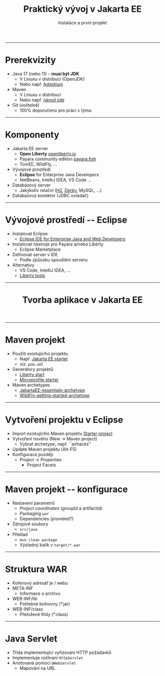 <!-- .slide: class="section" -->

<header>
	<h1>Praktický vývoj v Jakarta EE</h1>
	<p>Instalace a první projekt</p>
</header>

---

# Prerekvizity
- Java 17 (nebo 11) – **musí být JDK**
	- V Linuxu v distribuci (OpenJDK)
	- Nebo např. [Adoptium](https://adoptium.net/temurin/releases/)
- Maven
	- V Linuxu v distribuci
	- Nebo např. [návod zde](https://openliberty.io/guides/maven-intro.html#installing-maven)
- Git (volitelně)
	- 100% doporučeno pro práci v týmu

---

# Komponenty
- Jakarta EE server
	- **Open Liberty** [openliberty.io](https://openliberty.io/)
	- Payara community edition [payara.fish](https://www.payara.fish/downloads/payara-platform-community-edition/)
	- TomEE, WildFly, ...
- Vývojové prostředí
	- **Eclipse** for Enterprise Java Developers
	- NetBeans, IntelliJ IDEA, VS Code ...
- Databázový server
	- Jakýkoliv relační ([H2](https://www.h2database.com), [Derby](https://db.apache.org/derby/), MySQL, ...)
- Databázový konektor (JDBC ovladač)

---

# Vývojové prostředí -- Eclipse
- Instalovat Eclipse
	- [Eclipse IDE for Enterprise Java and Web Developers](https://www.eclipse.org/downloads/packages/)
- Instalovat nástroje pro Payara a/nebo Liberty
	- Eclipse Marketplace
- Definovat server v IDE
	- Podle způsobu spouštění serveru
- Alternativy
	- VS Code, IntelliJ IDEA, ...
	- [Liberty tools](https://openliberty.io/start/#_develop_with_liberty_tools)

---

<!-- .slide: class="section" -->

<header>
	<h1>Tvorba aplikace v Jakarta EE</h1>
</header>

---

# Maven projekt
- Použití existujícího projektu
	- Např. [Jakarta EE starter](https://github.com/DIFS-Teaching/jakartaee-starter)
	- viz. `pom.xml`
- Generátory projektů
	- [Liberty start](https://openliberty.io/start/)
	- [Microprofile starter](https://start.microprofile.io/)
- Maven archetypes
	- [JakartaEE-essentials-archetype](https://github.com/AdamBien/JakartaEE-essentials-archetype)
	- [WildFly-getting-started-archetype](https://www.wildfly.org/get-started/)

---

# Vytvoření projektu v Eclipse
- Import existujícího Maven projektu [Starter project](https://github.com/DIFS-Teaching/jakartaee-starter)
- Vytvoření nového (New -> Maven project)
	- Vybrat archetype, např. ``airhacks''
- Update Maven projektu (Alt-F5) 
- Konfigurace později
	- Project -> Properties
		- Project Facets

---

# Maven projekt -- konfigurace
- Nastavení parametrů
	- *Project coordinates* (groupId a artifactId)
	- Packaging `war`
	- Dependencies (provided?)
- Zdrojové soubory
	- `src/java`
- Překlad
	- `mvn clean package`
	- Výsledný balík v `target/*.war`

---

# Struktura WAR
- Kořenový adresář je / webu
- META-INF
	- Informace o archivu
- WEB-INF/lib
	- Potřebné knihovny (*.jar)
- WEB-INF/class
	- Přeložené třídy (*.class)

---

# Java Servlet
- Třída implementující vyřizování HTTP požadavků
- Implementuje rozhraní `HttpServlet`
- Anotovaná pomocí `@WebServlet`
	- Mapování na URL

